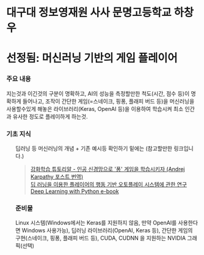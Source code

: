 # 대구대 정보영재원 사사 문명고등학교 하창우
# 선정됨: 머신러닝 기반의 게임 플레이어



### 주요 내용 

지는것과 이긴것의 구분이 명확하고, AI의 성능을 측정할만한 척도(시간, 점수 등)이 명확하게 들어나고, 조작이 간단한 게임(=스네이크, 핑퐁, 플래피 버드 등)을 머신러닝을 사용할수있게 해놓은 라이브러리(Keras, OpenAI 등)을 이용하여 학습시켜 최소 인간과 유사한 정도로 플레이하게 하는것.

### 기초 지식

<ol>
    딥러닝 등 머신러닝의 개념 + 기존 예시등 확인하기 밑에는 (참고할만한 링크입니다.)
    <blockquote>
        <a href="http://keunwoochoi.blogspot.com/2016/06/andrej-karpathy.html">강화학습 튜토리알 - 인공 신경망으로 '퐁' 게임을 학습시키자 (Andrej Karpathy 포스트 번역) </a><br>
        <a href="http://www.ndsl.kr/ndsl/search/detail/article/articleSearchResultDetail.do?cn=DIKO0015374342">딥 러닝을 이용한 플레이어의 행동 기반 오토플레이 시스템에 관한 연구 </a><br>
        <a href="http://faculty.neu.edu.cn/yury/AAI/Textbook/Deep%20Learning%20with%20Python.pdf">Deep Learning with Python e-book</a>
    </blockquote>



### 준비물

Linux 시스템(Windows에서는 Keras를 지원하지 않음, 만약 OpenAI를 사용한다면 Windows 사용가능), 딥러닝 라이브러리(OpenAI, Keras 등), 간단한 게임의 구현(스네이크, 핑퐁, 플래피 버드 등), CUDA, CUDNN 을 지원하는 NVIDIA 그래픽(선택)




<!--
# 종이책 사진을 E book 파일로 자동 변환

### 주요 내용

무거운 종이책보단 E book Reader 기기를 들고다니며 Ebook 파일(EPUB, PDF 등)으로 된 책을 들고다니며 읽는것이 유행하는 요즘 시대에 맞게, 기존 종이책을 가지고 있던 사람들도 Ebook의 편리함을 누릴수 있게한다. 책에 포함된 사진파일과 글자를 자동으로 구분하여 선택한 E book 파일로 만들수 있게하는것이 목표이다(OpenCV, Tesseract_OCR 등 이용)

### 기초지식

<ol>
    OpenCV 등 영상 라이브러리, Tesseract-OCR의 사용법(매우 쉬움) (밑에는 참고할만한 링크입니다.)
    <blockquote>
        <a href="https://ko.wikipedia.org/wiki/%ED%85%8C%EC%84%9C%EB%9E%99%ED%8A%B8">tesseract -wiki</a><br>
        <a href="https://github.com/tesseract-ocr/tesseract">Tesseract Ocr(git hub main repository)</a><br>
        <a href="https://opencv-python.readthedocs.io/en/latest/doc/01.imageStart/imageStart.html">Open CV 이미지 다루기</a><br>
        <a href="http://pythonstudy.xyz/python/article/409-%ED%8C%8C%EC%9D%B4%EC%8D%AC-%EC%98%81%EC%83%81-%EC%B2%98%EB%A6%AC-OpenCV">파이썬-영상-처리-OpenCV</a><br>
        <a href="https://leembedded.tistory.com/22">OpenCV 특정 영역 인식(명함 인식 구현)</a>
    </blockquote>
</ol>

### 준비물

카메라(웹캠 등 이미지 입력이 가능한 장치), Python, opencv-python, tesseract-ocr
-->




